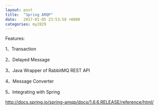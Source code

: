 ```yaml
---
layout: post
title:  "Spring AMQP"
date:   2017-01-05 23:53:58 +0800
categories: my2829
---
```


Features:

1、Transaction

2、Delayed Message

3、Java Wrapper of RabbitMQ REST API

4、Message Converter

5、Integrating with Spring



http://docs.spring.io/spring-amqp/docs/1.6.6.RELEASE/reference/html/

